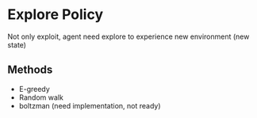 # Explore Policy
Not only exploit, agent need explore to experience new environment (new state)


## Methods
- E-greedy
- Random walk
- boltzman (need implementation, not ready)